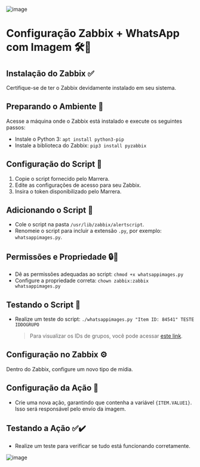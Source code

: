 ![image](https://github.com/MarreraTech/Zabbix/assets/141791017/937ef0f2-c187-4c1f-a95d-8b2c5afabee6)

# Configuração Zabbix + WhatsApp com Imagem 🛠️📱

## Instalação do Zabbix ✅

Certifique-se de ter o Zabbix devidamente instalado em seu sistema.

## Preparando o Ambiente 🐍

Acesse a máquina onde o Zabbix está instalado e execute os seguintes passos:

- Instale o Python 3: `apt install python3-pip`
- Instale a biblioteca do Zabbix: `pip3 install pyzabbix`

## Configuração do Script 📜

1. Copie o script fornecido pelo Marrera.
2. Edite as configurações de acesso para seu Zabbix.
3. Insira o token disponibilizado pelo Marrera.

## Adicionando o Script 📂

- Cole o script na pasta `/usr/lib/zabbix/alertscript`.
- Renomeie o script para incluir a extensão `.py`, por exemplo: `whatsappimages.py`.

## Permissões e Propriedade 🔒👤

- Dê as permissões adequadas ao script: `chmod +x whatsappimages.py`
- Configure a propriedade correta: `chown zabbix:zabbix whatsappimages.py`

## Testando o Script 🧪

- Realize um teste do script: `./whatsappimages.py "Item ID: 84541" TESTE IDDOGRUPO`

  > Para visualizar os IDs de grupos, você pode acessar [este link](https://app.marrera.net/tools/idgrupos.php).

## Configuração no Zabbix ⚙️

Dentro do Zabbix, configure um novo tipo de mídia.

## Configuração da Ação 📢

- Crie uma nova ação, garantindo que contenha a variável `{ITEM.VALUE1}`. Isso será responsável pelo envio da imagem.

## Testando a Ação ✅✔️

- Realize um teste para verificar se tudo está funcionando corretamente.



![image](https://github.com/MarreraTech/Zabbix/assets/141791017/a91e9672-02e3-4651-8c15-71960390bd2b)

